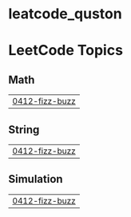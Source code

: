﻿# leatcode_quston

<!---LeetCode Topics Start-->
# LeetCode Topics
## Math
|  |
| ------- |
| [0412-fizz-buzz](https://github.com/muhammedinshad30-web/leatcode_quston/tree/master/0412-fizz-buzz) |
## String
|  |
| ------- |
| [0412-fizz-buzz](https://github.com/muhammedinshad30-web/leatcode_quston/tree/master/0412-fizz-buzz) |
## Simulation
|  |
| ------- |
| [0412-fizz-buzz](https://github.com/muhammedinshad30-web/leatcode_quston/tree/master/0412-fizz-buzz) |
<!---LeetCode Topics End-->